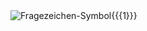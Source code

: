<div style="display: flex;"><img src="upload/fr-{{{symbolcolor|schwarz}}}.svg" alt="Fragezeichen-Symbol" style="height: {{{size|40}}}px"> <span style="display: flex; align-items: center; color: {{{textcolor|#000000}}}">{{{1}}}</span></div>
